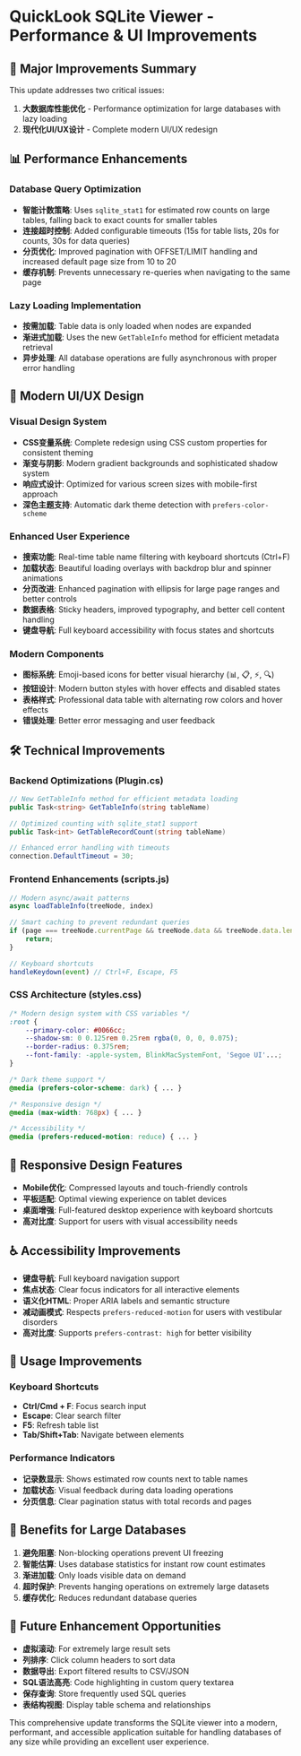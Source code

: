 # QuickLook SQLite Viewer - Performance & UI Improvements

## 🚀 Major Improvements Summary

This update addresses two critical issues:

1. **大数据库性能优化** - Performance optimization for large databases with lazy loading
2. **现代化UI/UX设计** - Complete modern UI/UX redesign

## 📊 Performance Enhancements

### Database Query Optimization
- **智能计数策略**: Uses `sqlite_stat1` for estimated row counts on large tables, falling back to exact counts for smaller tables
- **连接超时控制**: Added configurable timeouts (15s for table lists, 20s for counts, 30s for data queries)
- **分页优化**: Improved pagination with OFFSET/LIMIT handling and increased default page size from 10 to 20
- **缓存机制**: Prevents unnecessary re-queries when navigating to the same page

### Lazy Loading Implementation
- **按需加载**: Table data is only loaded when nodes are expanded
- **渐进式加载**: Uses the new `GetTableInfo` method for efficient metadata retrieval
- **异步处理**: All database operations are fully asynchronous with proper error handling

## 🎨 Modern UI/UX Design

### Visual Design System
- **CSS变量系统**: Complete redesign using CSS custom properties for consistent theming
- **渐变与阴影**: Modern gradient backgrounds and sophisticated shadow system
- **响应式设计**: Optimized for various screen sizes with mobile-first approach
- **深色主题支持**: Automatic dark theme detection with `prefers-color-scheme`

### Enhanced User Experience
- **搜索功能**: Real-time table name filtering with keyboard shortcuts (Ctrl+F)
- **加载状态**: Beautiful loading overlays with backdrop blur and spinner animations
- **分页改进**: Enhanced pagination with ellipsis for large page ranges and better controls
- **数据表格**: Sticky headers, improved typography, and better cell content handling
- **键盘导航**: Full keyboard accessibility with focus states and shortcuts

### Modern Components
- **图标系统**: Emoji-based icons for better visual hierarchy (📊, 📋, ⚡, 🔍)
- **按钮设计**: Modern button styles with hover effects and disabled states
- **表格样式**: Professional data table with alternating row colors and hover effects
- **错误处理**: Better error messaging and user feedback

## 🛠️ Technical Improvements

### Backend Optimizations (Plugin.cs)
```csharp
// New GetTableInfo method for efficient metadata loading
public Task<string> GetTableInfo(string tableName)

// Optimized counting with sqlite_stat1 support
public Task<int> GetTableRecordCount(string tableName)

// Enhanced error handling with timeouts
connection.DefaultTimeout = 30;
```

### Frontend Enhancements (scripts.js)
```javascript
// Modern async/await patterns
async loadTableInfo(treeNode, index)

// Smart caching to prevent redundant queries
if (page === treeNode.currentPage && treeNode.data && treeNode.data.length > 0) {
    return;
}

// Keyboard shortcuts
handleKeydown(event) // Ctrl+F, Escape, F5
```

### CSS Architecture (styles.css)
```css
/* Modern design system with CSS variables */
:root {
    --primary-color: #0066cc;
    --shadow-sm: 0 0.125rem 0.25rem rgba(0, 0, 0, 0.075);
    --border-radius: 0.375rem;
    --font-family: -apple-system, BlinkMacSystemFont, 'Segoe UI'...;
}

/* Dark theme support */
@media (prefers-color-scheme: dark) { ... }

/* Responsive design */
@media (max-width: 768px) { ... }

/* Accessibility */
@media (prefers-reduced-motion: reduce) { ... }
```

## 📱 Responsive Design Features

- **Mobile优化**: Compressed layouts and touch-friendly controls
- **平板适配**: Optimal viewing experience on tablet devices  
- **桌面增强**: Full-featured desktop experience with keyboard shortcuts
- **高对比度**: Support for users with visual accessibility needs

## ♿ Accessibility Improvements

- **键盘导航**: Full keyboard navigation support
- **焦点状态**: Clear focus indicators for all interactive elements
- **语义化HTML**: Proper ARIA labels and semantic structure
- **减动画模式**: Respects `prefers-reduced-motion` for users with vestibular disorders
- **高对比度**: Supports `prefers-contrast: high` for better visibility

## 🔧 Usage Improvements

### Keyboard Shortcuts
- **Ctrl/Cmd + F**: Focus search input
- **Escape**: Clear search filter
- **F5**: Refresh table list
- **Tab/Shift+Tab**: Navigate between elements

### Performance Indicators
- **记录数显示**: Shows estimated row counts next to table names
- **加载状态**: Visual feedback during data loading operations
- **分页信息**: Clear pagination status with total records and pages

## 🎯 Benefits for Large Databases

1. **避免阻塞**: Non-blocking operations prevent UI freezing
2. **智能估算**: Uses database statistics for instant row count estimates
3. **渐进加载**: Only loads visible data on demand
4. **超时保护**: Prevents hanging operations on extremely large datasets
5. **缓存优化**: Reduces redundant database queries

## 🔮 Future Enhancement Opportunities

- **虚拟滚动**: For extremely large result sets
- **列排序**: Click column headers to sort data
- **数据导出**: Export filtered results to CSV/JSON
- **SQL语法高亮**: Code highlighting in custom query textarea
- **保存查询**: Store frequently used SQL queries
- **表结构视图**: Display table schema and relationships

This comprehensive update transforms the SQLite viewer into a modern, performant, and accessible application suitable for handling databases of any size while providing an excellent user experience.